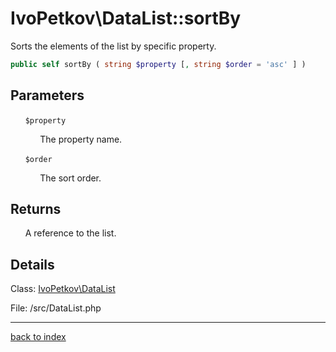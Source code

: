 # IvoPetkov\DataList::sortBy

Sorts the elements of the list by specific property.

```php
public self sortBy ( string $property [, string $order = 'asc' ] )
```

## Parameters

&nbsp;&nbsp;&nbsp;&nbsp;&nbsp;&nbsp;`$property`

&nbsp;&nbsp;&nbsp;&nbsp;&nbsp;&nbsp;&nbsp;&nbsp;&nbsp;&nbsp;&nbsp;&nbsp;The property name.

&nbsp;&nbsp;&nbsp;&nbsp;&nbsp;&nbsp;`$order`

&nbsp;&nbsp;&nbsp;&nbsp;&nbsp;&nbsp;&nbsp;&nbsp;&nbsp;&nbsp;&nbsp;&nbsp;The sort order.

## Returns

&nbsp;&nbsp;&nbsp;&nbsp;&nbsp;&nbsp;A reference to the list.

## Details

Class: [IvoPetkov\DataList](ivopetkov.datalist.class.md)

File: /src/DataList.php

---

[back to index](index.md)

